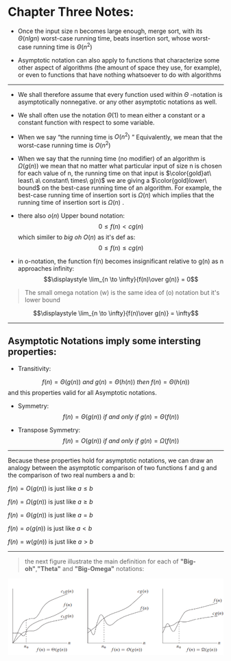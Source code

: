 # Chapter Three Notes:

- Once the input size n
    becomes large enough, merge sort, with its $\Theta(nlgn)$ worst-case running time,
    beats insertion sort, whose worst-case running time is $\Theta(n^2)$

- Asymptotic notation can also apply to
    functions that characterize some other aspect of algorithms (the amount of space
    they use, for example), or even to functions that have nothing whatsoever to do
    with algorithms

---



- We shall therefore assume that every
    function used within $\Theta$ -notation is asymptotically nonnegative.
    or any other asymptotic notations as well.

- We shall often
    use the notation $\Theta(1)$ to mean either a constant or a constant function with respect
    to some variable.

-  When we say “the running time is $O(n^2)$ ” Equivalently, we mean that the worst-case running time is $O(n^2)$

- When we say that the running time (no modifier) of an algorithm is $\Omega(g(n))$
    we mean that no matter what particular input of size n is chosen for each value
    of n, the running time on that input is $\color{gold}at\ least\ a\ constant\ times\ g(n)$
    we are giving a $\color{gold}lower\ bound$ on the best-case running time
    of an algorithm. For example, the best-case running time of insertion sort is $\Omega(n)$
    which implies that the running time of insertion sort is $\Omega(n)$ .

- there also $o(n)$ Upper bound notation: 
$$0\leq f(n)<cg(n)$$
which similer to *big oh* $O(n)$ as it's def as:
$$0\leq f(n)\leq cg(n)$$

-  in o-notation, the function f(n) becomes insignificant
    relative to g(n) as n approaches infinity:
$$\displaystyle \lim_{n \to \infty}{f(n)\over g(n)} = 0$$


> The small omega notation (w) is the same idea of (o) notation but it's lower bound

$$\displaystyle \lim_{n \to \infty}{f(n)\over g(n)} = \infty$$

---
## Asymptotic Notations imply some intersting properties:

- Transitivity:

$$f(n) = \Theta(g(n))\ and\ g(n) = \Theta(h(n))\ then\ f(n)=\Theta(h(n))$$
    and this properties valid for all Asymptotic notations.

- Symmetry:
$$f(n) = \Theta(g(n))\ if\ and\ only\ if\ g(n)=\Theta(f(n))$$

- Transpose Symmetry:
$$f(n) = O(g(n))\ if\ and\ only\ if\ g(n)=\Omega(f(n))$$


--- 


Because these properties hold for asymptotic notations, we can draw an analogy
between the asymptotic comparison of two functions f and g and the comparison
of two real numbers a and b:

$f(n) = O(g(n))$ is just like $a\leq b$

$f(n) = \Omega(g(n))$ is just like $a\geq b$

$f(n) = \Theta(g(n))$ is just like $a=b$

$f(n) = o(g(n))$ is just like $a<b$

$f(n) = w(g(n))$ is just like $a>b$




---

> the next figure illustrate the main definition for each of **"Big-oh"**,**"Theta"** and **"Big-Omega"** notations:


![alt text](https://github.com/sayedgamal99/INTRO-TO-ALGORITHMS/blob/main/Exercises/Images/ch3.png?raw=true)
